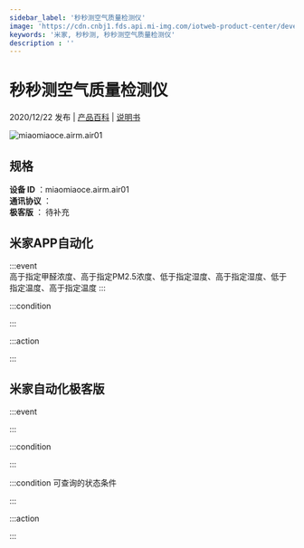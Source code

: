 ```yaml
---
sidebar_label: '秒秒测空气质量检测仪'
image: 'https://cdn.cnbj1.fds.api.mi-img.com/iotweb-product-center/developer_1597222866643byj1adA1.png?GalaxyAccessKeyId=AKVGLQWBOVIRQ3XLEW&Expires=9223372036854775807&Signature=iJpCLIBXoM4K8Mt63EerrTaN+vE='
keywords: '米家, 秒秒测, 秒秒测空气质量检测仪'
description : ''
---
```

# 秒秒测空气质量检测仪

2020/12/22 发布 | [产品百科](https://home.mi.com/webapp/content/baike/product/index.html?model=miaomiaoce.airm.air01/) | [说明书](https://home.mi.com/views/introduction.html?model=miaomiaoce.airm.air01&region=cn)

![miaomiaoce.airm.air01](https://cdn.cnbj1.fds.api.mi-img.com/iotweb-product-center/developer_1597222866643byj1adA1.png?GalaxyAccessKeyId=AKVGLQWBOVIRQ3XLEW&Expires=9223372036854775807&Signature=iJpCLIBXoM4K8Mt63EerrTaN+vE=)

## 规格  
> 
**设备 ID** ：miaomiaoce.airm.air01  
**通讯协议** ：  
**极客版**  ： 待补充 


## 米家APP自动化  

:::event  
高于指定甲醛浓度、高于指定PM2.5浓度、低于指定湿度、高于指定湿度、低于指定温度、高于指定温度
:::

:::condition  

:::

:::action   

:::

## 米家自动化极客版  

:::event  

:::

:::condition  

:::

:::condition 可查询的状态条件  

:::

:::action  

:::

        
